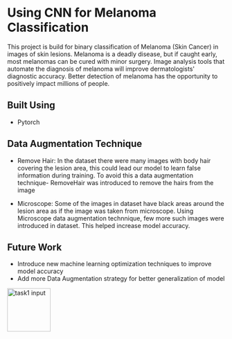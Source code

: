 # Using CNN for Melanoma Classification

This project is build for binary classification of Melanoma (Skin Cancer) in images of skin lesions. Melanoma is a deadly disease, but if caught early, most melanomas can be cured with minor surgery. Image analysis tools that automate the diagnosis of melanoma will improve dermatologists' diagnostic accuracy. Better detection of melanoma has the opportunity to positively impact millions of people.

## Built Using

* Pytorch


## Data Augmentation Technique

* Remove Hair: In the dataset there were many images with body hair covering the lesion area, this could lead our model to learn false information during training. To avoid this a data augmentation technique- RemoveHair was introduced to remove the hairs from the image

* Microscope: Some of the images in dataset have black areas around the lesion area as if the image was taken from microscope. Using Microscope data augmentation technnique, few more such images were introduced in dataset. This helped increase model accuracy.


## Future Work

* Introduce new machine learning optimization techniques to improve model accuracy
* Add more Data Augmentation strategy for better generalization of model
 
<img src="images/task1_input.png" alt="task1 input" style="width:100px;"/>
